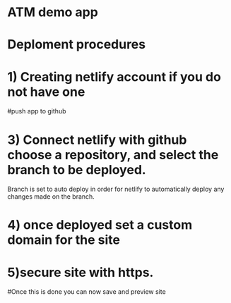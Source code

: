# ATM demo app

# Deploment procedures 

# 1) Creating netlify account if you do not have one

#push app to github 

# 3) Connect netlify with github choose a repository, and select the branch to be deployed.
Branch is set to  auto deploy in order for netlify to automatically deploy any changes made on the branch.

# 4) once deployed set a custom domain for the site

# 5)secure site with https. 
#Once this is done you can now save and preview site
 
